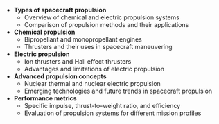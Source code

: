 - **Types of spacecraft propulsion**    
    - Overview of chemical and electric propulsion systems
    - Comparison of propulsion methods and their applications
- **Chemical propulsion**
    - Bipropellant and monopropellant engines
    - Thrusters and their uses in spacecraft maneuvering
- **Electric propulsion**
    - Ion thrusters and Hall effect thrusters
    - Advantages and limitations of electric propulsion
- **Advanced propulsion concepts**
    - Nuclear thermal and nuclear electric propulsion
    - Emerging technologies and future trends in spacecraft propulsion
- **Performance metrics**
    - Specific impulse, thrust-to-weight ratio, and efficiency
    - Evaluation of propulsion systems for different mission profiles